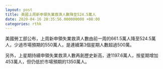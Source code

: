 ```yaml
---
layout: post
title: 美國上周新申領失業救濟人數降至524.5萬人
date: 2020-04-16 20:35:56.000000000 +08:00
categories: rthk
---
```


美國勞工部公布，上周新申領失業救濟人數由前一周的661.5萬人降至524.5萬人，少過市場預期的550萬人，是連續第3個星期人數超過500萬。

另外，上星期持續申領失業救濟人數再創歷史新高，達1197.6萬人，按星期增加453萬人，但仍低於市場預期的1350萬人。
